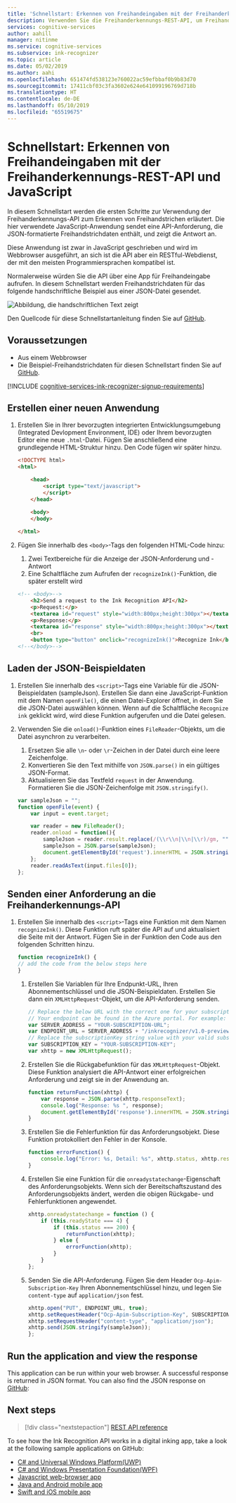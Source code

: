 ```yaml
---
title: 'Schnellstart: Erkennen von Freihandeingaben mit der Freihanderkennungs-REST-API und Node.js'
description: Verwenden Sie die Freihanderkennungs-REST-API, um Freihandstriche zu erkennen.
services: cognitive-services
author: aahill
manager: nitinme
ms.service: cognitive-services
ms.subservice: ink-recognizer
ms.topic: article
ms.date: 05/02/2019
ms.author: aahi
ms.openlocfilehash: 651474fd538123e760022ac59efbbaf0b9b83d70
ms.sourcegitcommit: 17411cbf03c3fa3602e624e641099196769d718b
ms.translationtype: HT
ms.contentlocale: de-DE
ms.lasthandoff: 05/10/2019
ms.locfileid: "65519675"
---
```

# <a name="quickstart-recognize-digital-ink-with-the-ink-recognizer-rest-api-and-javascript"></a>Schnellstart: Erkennen von Freihandeingaben mit der Freihanderkennungs-REST-API und JavaScript

In diesem Schnellstart werden die ersten Schritte zur Verwendung der Freihanderkennungs-API zum Erkennen von Freihandstrichen erläutert. Die hier verwendete JavaScript-Anwendung sendet eine API-Anforderung, die JSON-formatierte Freihandstrichdaten enthält, und zeigt die Antwort an.

Diese Anwendung ist zwar in JavaScript geschrieben und wird im Webbrowser ausgeführt, an sich ist die API aber ein RESTful-Webdienst, der mit den meisten Programmiersprachen kompatibel ist.

Normalerweise würden Sie die API über eine App für Freihandeingabe aufrufen. In diesem Schnellstart werden Freihandstrichdaten für das folgende handschriftliche Beispiel aus einer JSON-Datei gesendet.

![Abbildung, die handschriftlichen Text zeigt](../media/handwriting-sample.jpg)

Den Quellcode für diese Schnellstartanleitung finden Sie auf [GitHub](https://go.microsoft.com/fwlink/?linkid=2089905).

## <a name="prerequisites"></a>Voraussetzungen

- Aus einem Webbrowser
- Die Beispiel-Freihandstrichdaten für diesen Schnellstart finden Sie auf [GitHub](https://github.com/Azure-Samples/cognitive-services-REST-api-samples/blob/master/javascript/InkRecognition/quickstart/example-ink-strokes.json).


[!INCLUDE [cognitive-services-ink-recognizer-signup-requirements](../../../../includes/cognitive-services-ink-recognizer-signup-requirements.md)]

## <a name="create-a-new-application"></a>Erstellen einer neuen Anwendung

1. Erstellen Sie in Ihrer bevorzugten integrierten Entwicklungsumgebung (Integrated Devlopment Environment, IDE) oder Ihrem bevorzugten Editor eine neue `.html`-Datei. Fügen Sie anschließend eine grundlegende HTML-Struktur hinzu. Den Code fügen wir später hinzu.
    
    ```html
    <!DOCTYPE html>
    <html>
    
        <head>
            <script type="text/javascript">
            </script>
        </head>
        
        <body>
        </body>
    
    </html>
    ```

2. Fügen Sie innerhalb des `<body>`-Tags den folgenden HTML-Code hinzu:
    1. Zwei Textbereiche für die Anzeige der JSON-Anforderung und -Antwort
    2. Eine Schaltfläche zum Aufrufen der `recognizeInk()`-Funktion, die später erstellt wird
    
    ```HTML
    <!-- <body>-->
        <h2>Send a request to the Ink Recognition API</h2>
        <p>Request:</p>
        <textarea id="request" style="width:800px;height:300px"></textarea>
        <p>Response:</p>
        <textarea id="response" style="width:800px;height:300px"></textarea>
        <br>
        <button type="button" onclick="recognizeInk()">Recognize Ink</button>
    <!--</body>-->
    ```

## <a name="load-the-example-json-data"></a>Laden der JSON-Beispieldaten

1. Erstellen Sie innerhalb des `<script>`-Tags eine Variable für die JSON-Beispieldaten (sampleJson). Erstellen Sie dann eine JavaScript-Funktion mit dem Namen `openFile()`, die einen Datei-Explorer öffnet, in dem Sie die JSON-Datei auswählen können. Wenn auf die Schaltfläche `Recognize ink` geklickt wird, wird diese Funktion aufgerufen und die Datei gelesen.
2. Verwenden Sie die `onload()`-Funktion eines `FileReader`-Objekts, um die Datei asynchron zu verarbeiten. 
    1. Ersetzen Sie alle `\n`- oder `\r`-Zeichen in der Datei durch eine leere Zeichenfolge. 
    2. Konvertieren Sie den Text mithilfe von `JSON.parse()` in ein gültiges JSON-Format.
    3. Aktualisieren Sie das Textfeld `request` in der Anwendung. Formatieren Sie die JSON-Zeichenfolge mit `JSON.stringify()`. 
    
    ```javascript
    var sampleJson = "";
    function openFile(event) {
        var input = event.target;
    
        var reader = new FileReader();
        reader.onload = function(){
            sampleJson = reader.result.replace(/(\\r\\n|\\n|\\r)/gm, "");
            sampleJson = JSON.parse(sampleJson);
            document.getElementById('request').innerHTML = JSON.stringify(sampleJson, null, 2);
        };
        reader.readAsText(input.files[0]);
    };
    ```

## <a name="send-a-request-to-the-ink-recognizer-api"></a>Senden einer Anforderung an die Freihanderkennungs-API

1. Erstellen Sie innerhalb des `<script>`-Tags eine Funktion mit dem Namen `recognizeInk()`. Diese Funktion ruft später die API auf und aktualisiert die Seite mit der Antwort. Fügen Sie in der Funktion den Code aus den folgenden Schritten hinzu. 
        
    ```javascript
    function recognizeInk() {
    // add the code from the below steps here 
    }
    ```

    1. Erstellen Sie Variablen für Ihre Endpunkt-URL, Ihren Abonnementschlüssel und die JSON-Beispieldaten. Erstellen Sie dann ein `XMLHttpRequest`-Objekt, um die API-Anforderung senden. 
        
        ```javascript
        // Replace the below URL with the correct one for your subscription. 
        // Your endpoint can be found in the Azure portal. For example: https://westus2.api.cognitive.microsoft.com
        var SERVER_ADDRESS = "YOUR-SUBSCRIPTION-URL";
        var ENDPOINT_URL = SERVER_ADDRESS + "/inkrecognizer/v1.0-preview/recognize";
        // Replace the subscriptionKey string value with your valid subscription key.
        var SUBSCRIPTION_KEY = "YOUR-SUBSCRIPTION-KEY";
        var xhttp = new XMLHttpRequest();
        ```
    2. Erstellen Sie die Rückgabefunktion für das `XMLHttpRequest`-Objekt. Diese Funktion analysiert die API-Antwort einer erfolgreichen Anforderung und zeigt sie in der Anwendung an. 
            
        ```javascript
        function returnFunction(xhttp) {
            var response = JSON.parse(xhttp.responseText);
            console.log("Response: %s ", response);
            document.getElementById('response').innerHTML = JSON.stringify(response, null, 2);
        }
        ```
    3. Erstellen Sie die Fehlerfunktion für das Anforderungsobjekt. Diese Funktion protokolliert den Fehler in der Konsole. 
            
        ```javascript
        function errorFunction() {
            console.log("Error: %s, Detail: %s", xhttp.status, xhttp.responseText);
        }
        ```

    4. Erstellen Sie eine Funktion für die `onreadystatechange`-Eigenschaft des Anforderungsobjekts. Wenn sich der Bereitschaftszustand des Anforderungsobjekts ändert, werden die obigen Rückgabe- und Fehlerfunktionen angewendet.
            
        ```javascript
        xhttp.onreadystatechange = function () {
            if (this.readyState === 4) {
                if (this.status === 200) {
                    returnFunction(xhttp);
                } else {
                    errorFunction(xhttp);
                }
            }
        };
        ```
    
    5. Senden Sie die API-Anforderung. Fügen Sie dem Header `Ocp-Apim-Subscription-Key` Ihren Abonnementschlüssel hinzu, und legen Sie `content-type` auf `application/json` fest.
    
        ```javascript
        xhttp.open("PUT", ENDPOINT_URL, true);
        xhttp.setRequestHeader("Ocp-Apim-Subscription-Key", SUBSCRIPTION_KEY);
        xhttp.setRequestHeader("content-type", "application/json");
        xhttp.send(JSON.stringify(sampleJson));
        };

## Run the application and view the response

This application can be run within your web browser. A successful response is returned in JSON format. You can also find the JSON response on [GitHub](https://github.com/Azure-Samples/cognitive-services-REST-api-samples/blob/master/javascript/InkRecognition/quickstart/example-response.json):

## Next steps

> [!div class="nextstepaction"]
> [REST API reference](https://go.microsoft.com/fwlink/?linkid=2089907)

To see how the Ink Recognition API works in a digital inking app, take a look at the following sample applications on GitHub:
* [C# and Universal Windows Platform(UWP)](https://go.microsoft.com/fwlink/?linkid=2089803)  
* [C# and Windows Presentation Foundation(WPF)](https://go.microsoft.com/fwlink/?linkid=2089804)
* [Javascript web-browser app](https://go.microsoft.com/fwlink/?linkid=2089908)       
* [Java and Android mobile app](https://go.microsoft.com/fwlink/?linkid=2089906)
* [Swift and iOS mobile app](https://go.microsoft.com/fwlink/?linkid=2089805)
